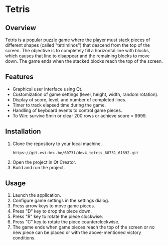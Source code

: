 # Tetris

## Overview
Tetris is a popular puzzle game where the player must stack pieces of different shapes (called "tetriminos") that descend from the top of the screen. The objective is to completely fill a horizontal line with blocks, which causes that line to disappear and the remaining blocks to move down. The game ends when the stacked blocks reach the top of the screen.

## Features
- Graphical user interface using Qt.
- Customization of game settings (level, height, width, random rotation).
- Display of score, level, and number of completed lines.
- Timer to track elapsed time during the game.
- Handling of keyboard events to control game pieces.
- To Win: survive 5min or clear 200 rows or achieve score = 9999.

## Installation
1. Clone the repository to your local machine.
   ```
   https://git.esi-bru.be/60731/dev4_tetris_60731_61692.git
   ```
2. Open the project in Qt Creator.
3. Build and run the project.

## Usage

1. Launch the application.
2. Configure game settings in the settings dialog.
3. Press arrow keys to move game pieces.
4. Press "D" key to drop the piece down.
5. Press "R" key to rotate the piece clockwise.
6. Press "C" key to rotate the piece counterclockwise.
7. The game ends when game pieces reach the top of the screen or no new piece can be placed or with the above-mentioned victory conditions.